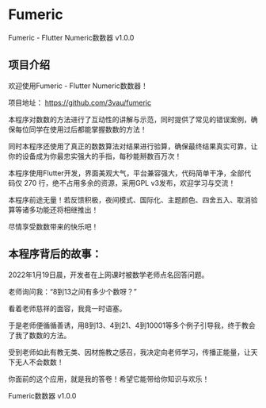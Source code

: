 # Fumeric

Fumeric - Flutter Numeric数数器    v1.0.0

## 项目介绍

欢迎使用Fumeric - Flutter Numeric数数器！

项目地址： https://github.com/3vau/fumeric

本程序对数数的方法进行了互动性的讲解与示范，同时提供了常见的错误案例，确保每位同学在使用过后都能掌握数数的方法！

同时本程序还使用了真正的数数算法对结果进行验算，确保最终结果真实可靠，让你的设备成为你最忠实强大的手指，每秒能掰数百万次！

本程序使用Flutter开发，界面美观大气，平台兼容强大，代码简单干净，全部代码仅 270 行，绝不占用多余的资源，采用GPL v3发布，欢迎学习与交流！

本程序前途无量！若反馈积极，夜间模式、国际化、主题颜色、四舍五入、取消验算等诸多功能还将相继推出！

尽情享受数数带来的快乐吧！

## 本程序背后的故事：

2022年1月19日晨，开发者在上网课时被数学老师点名回答问题。

老师询问我：“8到13之间有多少个数呀？”

看着老师慈祥的面容，我竟一时语塞。

于是老师便循循善诱，用8到13、4到21、4到10001等多个例子引导我，终于教会了我了数数的方法。

受到老师如此有教无类、因材施教之感召，我决定向老师学习，传播正能量，让天下无人不会数数！

你面前的这个应用，就是我的答卷！希望它能带给你知识与欢乐！

Fumeric数数器    v1.0.0
